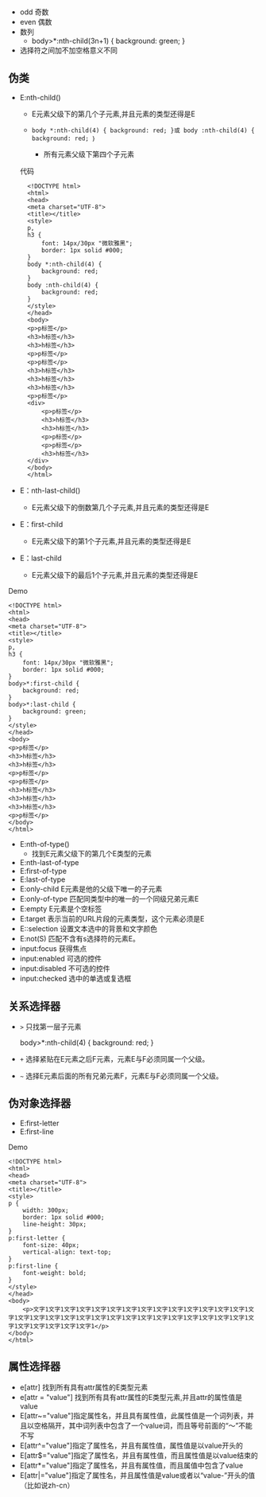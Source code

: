 ## 
- odd 奇数
- even 偶数
- 数列 
	- body>*:nth-child(3n+1) {
	background: green;
}
- 选择符之间加不加空格意义不同

## 伪类
- E:nth-child()
	- E元素父级下的第几个子元素,并且元素的类型还得是E
    
	- `body *:nth-child(4) {
	    	background: red;
	    }或
	    body :nth-child(4) {
	    	background: red;
		｝`
		- 所有元素父级下第四个子元素

	代码
	
		<!DOCTYPE html>
		<html>
		<head>
		<meta charset="UTF-8">
		<title></title>
		<style>
		p,
		h3 {
			font: 14px/30px "微软雅黑";
			border: 1px solid #000;
		}
		body *:nth-child(4) {
			background: red;
		}
		body :nth-child(4) {
			background: red;
		}
		</style>
		</head>
		<body>
		<p>p标签</p>
		<h3>h标签</h3>
		<h3>h标签</h3>
		<p>p标签</p>
		<p>p标签</p>
		<h3>h标签</h3>
		<h3>h标签</h3>
		<h3>h标签</h3>
		<p>p标签</p>
		<div>
			<p>p标签</p>
			<h3>h标签</h3>
			<h3>h标签</h3>
			<p>p标签</p>
			<p>p标签</p>
			<h3>h标签</h3>
		</div>
		</body>
		</html>
- E：nth-last-child()
	- E元素父级下的倒数第几个子元素,并且元素的类型还得是E
- E：first-child
	- E元素父级下的第1个子元素,并且元素的类型还得是E
- E：last-child
	- E元素父级下的最后1个子元素,并且元素的类型还得是E

Demo

	<!DOCTYPE html>
	<html>
	<head>
	<meta charset="UTF-8">
	<title></title>
	<style>
	p,
	h3 {
		font: 14px/30px "微软雅黑";
		border: 1px solid #000;
	}
	body>*:first-child {
		background: red;
	}
	body>*:last-child {
		background: green;
	}
	</style>
	</head>
	<body>
	<p>p标签</p>
	<h3>h标签</h3>
	<h3>h标签</h3>
	<p>p标签</p>
	<p>p标签</p>
	<h3>h标签</h3>
	<h3>h标签</h3>
	<h3>h标签</h3>
	<p>p标签</p>
	</body>
	</html>

- E:nth-of-type() 
	- 找到E元素父级下的第几个E类型的元素
- E:nth-last-of-type
- E:first-of-type
- E:last-of-type
- E:only-child E元素是他的父级下唯一的子元素
- E:only-of-type 匹配同类型中的唯一的一个同级兄弟元素E
- E:empty E元素是个空标签
- E:target 表示当前的URL片段的元素类型，这个元素必须是E
- E::selection 设置文本选中的背景和文字颜色
- E:not(S) 匹配不含有s选择符的元素E。
- input:focus 获得焦点
- input:enabled 可选的控件
- input:disabled 不可选的控件
- input:checked 选中的单选或复选框

## 关系选择器
- `>` 只找第一层子元素

	body>*:nth-child(4) {
		background: red;
	}
- `+` 选择紧贴在E元素之后F元素，元素E与F必须同属一个父级。
- `~` 选择E元素后面的所有兄弟元素F，元素E与F必须同属一个父级。

## 伪对象选择器
- E:first-letter
- E:first-line

Demo

	<!DOCTYPE html>
	<html>
	<head>
	<meta charset="UTF-8">
	<title></title>
	<style>
	p {
		width: 300px;
		border: 1px solid #000;
		line-height: 30px;
	}
	p:first-letter {
		font-size: 40px;
		vertical-align: text-top;
	}
	p:first-line {
		font-weight: bold;
	}
	</style>
	</head>
	<body>
		<p>文字1文字1文字1文字1文字1文字1文字1文字1文字1文字1文字1文字1文字1文字1文字1文字1文字1文字1文字1文字1文字1文字1文字1文字1文字1文字1文字1文字1文字1文字1文字1文字1文字1文字1文字1文字1</p>
	</body>
	</html>

## 属性选择器
- e[attr] 找到所有具有attr属性的E类型元素
- e[attr = "value"] 找到所有具有attr属性的E类型元素,并且attr的属性值是 value
- E[attr~="value"]指定属性名，并且具有属性值，此属性值是一个词列表，并且以空格隔开，其中词列表中包含了一个value词，而且等号前面的“〜”不能不写
- E[attr^="value"]指定了属性名，并且有属性值，属性值是以value开头的
- E[attr$="value"]指定了属性名，并且有属性值，而且属性值是以value结束的
- E[attr*="value"]指定了属性名，并且有属性值，而且属值中包含了value
- E[attr|="value"]指定了属性名，并且属性值是value或者以“value-”开头的值（比如说zh-cn）